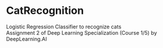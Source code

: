 # CatRecognition
Logistic Regression Classifier to recognize cats <br />
Assignment 2 of Deep Learning Specialization (Course 1/5) by DeepLearning.AI
